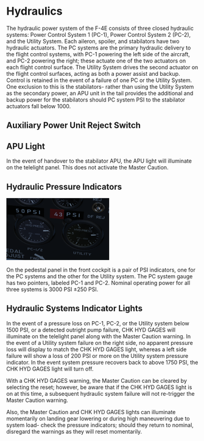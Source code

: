 # Hydraulics

The hydraulic power system of the F-4E consists of three closed hydraulic
systems: Power Control System 1 (PC-1), Power Control System 2 (PC-2), and the
Utility System. Each aileron, spoiler, and stabilators have two hydraulic
actuators. The PC systems are the primary hydraulic delivery to the flight
control systems, with PC-1 powering the left side of the aircraft, and PC-2
powering the right; these actuate one of the two actuators on each flight
control surface. The Utility System drives the second actuator on the flight
control surfaces, acting as both a power assist and backup. Control is retained
in the event of a failure of one PC or the Utility System. One exclusion to this
is the stabilators- rather than using the Utility System as the secondary power,
an APU unit in the tail provides the additional and backup power for the
stabilators should PC system PSI to the stabilator actuators fall below 1000.

## Auxiliary Power Unit Reject Switch

## APU Light

In the event of handover to the stabilator APU, the APU light will illuminate on
the telelight panel. This does not activate the Master Caution.

## Hydraulic Pressure Indicators

![HydPress](../../img/HydPress.png)

On the pedestal panel in the front cockpit is a pair of PSI indicators, one for
the PC systems and the other for the Utility system. The PC system gauge has two
pointers, labeled PC-1 and PC-2. Nominal operating power for all three systems
is 3000 PSI ±250 PSI.

## Hydraulic Systems Indicator Lights

In the event of a pressure loss on PC-1, PC-2, or the Utility system below 1500
PSI, or a detected outright pump failure, CHK HYD GAGES will illuminate on the
telelight panel along with the Master Caution warning. In the event of a Utility
system failure on the right side, no apparent pressure loss will display to
match the CHK HYD GAGES light, whereas a left side failure will show a loss of
200 PSI or more on the Utility system pressure indicator. In the event system
pressure recovers back to above 1750 PSI, the CHK HYD GAGES light will turn off.

With a CHK HYD GAGES warning, the Master Caution can be cleared by selecting the
reset; however, be aware that if the CHK HYD GAGES light is on at this time, a
subsequent hydraulic system failure will not re-trigger the Master Caution
warning.

Also, the Master Caution and CHK HYD GAGES lights can illuminate momentarily on
landing gear lowering or during high maneuvering due to system load- check the
pressure indicators; should they return to nominal, disregard the warnings as
they will reset momentarily.
